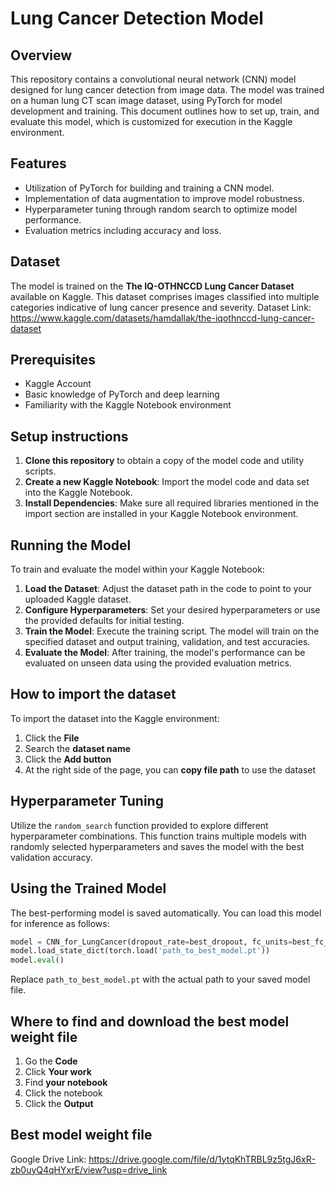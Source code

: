 # Lung Cancer Detection Model

## Overview
This repository contains a convolutional neural network (CNN) model designed for lung cancer detection from image data. The model was trained on a human lung CT scan image dataset, using PyTorch for model development and training. This document outlines how to set up, train, and evaluate this model, which is customized for execution in the Kaggle environment.

## Features
- Utilization of PyTorch for building and training a CNN model.
- Implementation of data augmentation to improve model robustness.
- Hyperparameter tuning through random search to optimize model performance.
- Evaluation metrics including accuracy and loss.

## Dataset
The model is trained on the **The IQ-OTHNCCD Lung Cancer Dataset** available on Kaggle. This dataset comprises images classified into multiple categories indicative of lung cancer presence and severity.
Dataset Link: https://www.kaggle.com/datasets/hamdallak/the-iqothnccd-lung-cancer-dataset

## Prerequisites
- Kaggle Account
- Basic knowledge of PyTorch and deep learning
- Familiarity with the Kaggle Notebook environment

## Setup instructions
1. **Clone this repository** to obtain a copy of the model code and utility scripts.
2. **Create a new Kaggle Notebook**: Import the model code and data set into the Kaggle Notebook.
3. **Install Dependencies**: Make sure all required libraries mentioned in the import section are installed in your Kaggle Notebook environment.

## Running the Model
To train and evaluate the model within your Kaggle Notebook:
1. **Load the Dataset**: Adjust the dataset path in the code to point to your uploaded Kaggle dataset.
2. **Configure Hyperparameters**: Set your desired hyperparameters or use the provided defaults for initial testing.
3. **Train the Model**: Execute the training script. The model will train on the specified dataset and output training, validation, and test accuracies.
4. **Evaluate the Model**: After training, the model's performance can be evaluated on unseen data using the provided evaluation metrics.

## How to import the dataset
To import the dataset into the Kaggle environment:
1. Click the **File**
2. Search the **dataset name**
3. Click the **Add button**
4. At the right side of the page, you can **copy file path** to use the dataset

## Hyperparameter Tuning
Utilize the `random_search` function provided to explore different hyperparameter combinations. This function trains multiple models with randomly selected hyperparameters and saves the model with the best validation accuracy.

## Using the Trained Model
The best-performing model is saved automatically. You can load this model for inference as follows:
```python
model = CNN_for_LungCancer(dropout_rate=best_dropout, fc_units=best_fc_units)
model.load_state_dict(torch.load('path_to_best_model.pt'))
model.eval()
```
Replace `path_to_best_model.pt` with the actual path to your saved model file.

## Where to find and download the best model weight file
1. Go the **Code**
2. Click **Your work**
3. Find **your notebook**
4. Click the notebook
5. Click the **Output**

## Best model weight file
Google Drive Link: https://drive.google.com/file/d/1ytqKhTRBL9z5tgJ6xR-zb0uyQ4qHYxrE/view?usp=drive_link
